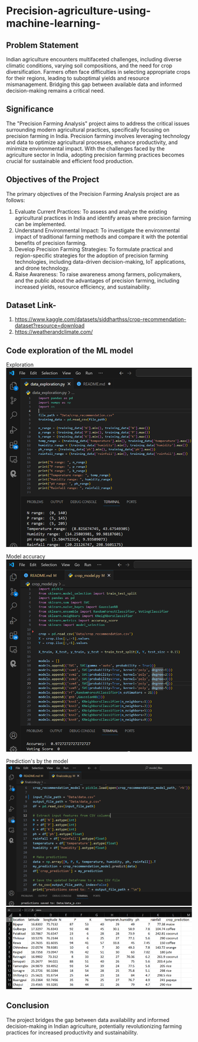 # Precision-agriculture-using-machine-learning-

## Problem Statement

Indian agriculture encounters multifaceted challenges, including diverse climatic conditions, varying soil compositions, and the need for crop diversification. Farmers often face difficulties in selecting appropriate crops for their regions, leading to suboptimal yields and resource mismanagement. Bridging this gap between available data and informed decision-making remains a critical need.

## Significance

The "Precision Farming Analysis" project aims to address the critical issues surrounding modern agricultural practices, specifically focusing on precision farming in India. Precision farming involves leveraging technology and data to optimize agricultural processes, enhance productivity, and minimize environmental impact. With the challenges faced by the agriculture sector in India, adopting precision farming practices becomes crucial for sustainable and efficient food production.

## Objectives of the Project

The primary objectives of the Precision Farming Analysis project are as follows:

1. Evaluate Current Practices: To assess and analyze the existing agricultural practices in India and identify areas where precision farming can be implemented.
2. Understand Environmental Impact: To investigate the environmental impact of traditional farming methods and compare it with the potential benefits of precision farming.
3. Develop Precision Farming Strategies: To formulate practical and region-specific strategies for the adoption of precision farming technologies, including data-driven decision-making, IoT applications, and drone technology.
4. Raise Awareness: To raise awareness among farmers, policymakers, and the public about the advantages of precision farming, including increased yields, resource efficiency, and sustainability.

## Dataset Link-

1. https://www.kaggle.com/datasets/siddharthss/crop-recommendation-dataset?resource=download
2. https://weatherandclimate.com/

## Code exploration of the ML model

Exploration
![data_exploration](image.png)

Model accuracy
![97% Model Accuracy](image-1.png)

Prediction's by the model
![predictions](image-2.png)
![output](image-3.png)

## Conclusion

The project bridges the gap between data availability and informed decision-making in Indian agriculture, potentially revolutionizing farming practices for increased productivity and sustainability.
